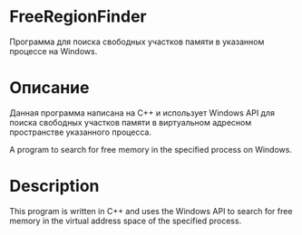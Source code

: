 # FreeRegionFinder
Программа для поиска свободных участков памяти в указанном процессе на Windows.

# Описание
Данная программа написана на C++ и использует Windows API для поиска свободных участков памяти в виртуальном адресном пространстве указанного процесса.

A program to search for free memory in the specified process on Windows.

# Description
This program is written in C++ and uses the Windows API to search for free memory in the virtual address space of the specified process.
